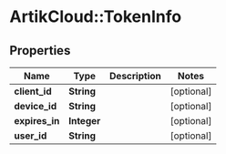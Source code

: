 # ArtikCloud::TokenInfo

## Properties
Name | Type | Description | Notes
------------ | ------------- | ------------- | -------------
**client_id** | **String** |  | [optional] 
**device_id** | **String** |  | [optional] 
**expires_in** | **Integer** |  | [optional] 
**user_id** | **String** |  | [optional] 


